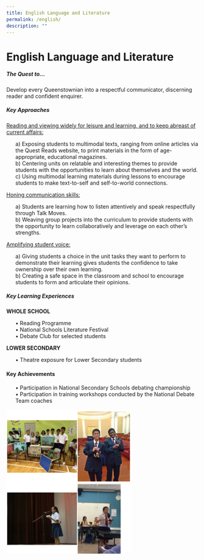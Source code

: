 ```yaml
---
title: English Language and Literature
permalink: /english/
description: ""
---
```

English Language and Literature
===============================



##### **The Quest to...**

Develop every Queenstownian into a 
respectful communicator, discerning reader and confident enquirer. 

##### **Key Approaches**

<u>Reading and viewing widely for leisure and learning, and to keep abreast of current affairs:</u>

<ul>
a)	Exposing students to multimodal texts, ranging from online articles via the Quest Reads website, to print materials in the form of age-appropriate, educational magazines. <br>
b)	Centering units on relatable and interesting themes to provide students with the opportunities to learn about themselves and the world. <br>
c)	Using multimodal learning materials during lessons to encourage students to make text-to-self and self-to-world connections. </ul>
	
	
<u>Honing communication skills:</u>
<ul>
a)	Students are learning how to listen attentively and speak respectfully through Talk Moves. <br>
b)	Weaving group projects into the curriculum to provide students with the opportunity to learn collaboratively and leverage on each other’s strengths. 
</ul>
	
<u>Amplifying student voice:</u>

<ul>
a)	Giving students a choice in the unit tasks they want to perform to demonstrate their learning gives students the confidence to take ownership over their own learning. <br>
b)	Creating a safe space in the classroom and school to encourage students to form and articulate their opinions. 
</ul>
	
##### **Key Learning Experiences**

**WHOLE SCHOOL**

<ul>
•	Reading Programme <br>
•	National Schools Literature Festival <br>
•	Debate Club for selected students 
</ul>

**LOWER SECONDARY**<br>
<ul>
•	Theatre exposure for Lower Secondary students 
</ul>
	
	
#### **Key Achievements**

<ul>
•	Participation in National Secondary Schools debating championship<br>
•	Participation in training workshops conducted by the National Debate Team coaches
</ul>


<img src="/images/Departments/English.png" style="width:65%">